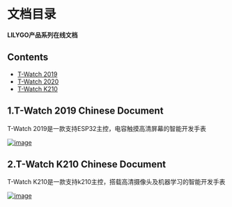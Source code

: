 # 文档目录 #

**LILYGO产品系列在线文档**

## Contents ##

* [T-Watch 2019](#1.T-Watch-2019-Chinese-Document)
* [T-Watch 2020](#benchmarking)
* [T-Watch K210](#build-systems)

## 1.T-Watch 2019 Chinese Document ##

T-Watch 2019是一款支持ESP32主控，电容触摸高清屏幕的智能开发手表

[![image](https://github.com/Xinyuan-LilyGO/Document_Menu/blob/main/image/image1.jpg)](https://t-watch.readthedocs.io/zh_CN/latest/)

## 2.T-Watch K210 Chinese Document ##

T-Watch K210是一款支持k210主控，搭载高清摄像头及机器学习的智能开发手表

[![image](https://github.com/Xinyuan-LilyGO/Document_Menu/blob/main/image/image2.jpg)](https://watch-k210.readthedocs.io/en/latest/)

